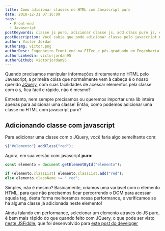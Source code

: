 ```yaml
---
title: Como adicionar classes no HTML com Javascript puro
date: 2018-12-31 07:16:00
tags:
  - Front-end
  - Javascript
postKeywords: classe js puro, adicionar classe js, add class pure js, classe js, adicionar pelo js
postDescription: Você sabia que pode adicionar classe pelo javascript nativamente, de maneira mais eficiente e performática?
author: Victor Jordan
authorImg: victor.png
authorDesc: Engenheiro Front-end na FITec e pós-graduado em Engenharia de Software pela PUC-MG e formado em Banco de Dados pela Fatec, apaixonado por usabilidade, performance e UX!
authorLinkedin: victorjordan95
authorGithub: victorjordan95
---
```


Quando precisamos manipular informações diretamente no HTML pelo Javascript, a primeira coisa que normalmente vem à cabeça é o nosso querido [JQuery](https://jquery.com/), com suas facilidades de acessar elementos pela classe com o `$`, fica fácil e rápido, não é mesmo?

Entretanto, nem sempre precisamos ou queremos importar uma lib inteira apenas para adicionar uma classe! Então, como podemos adicionar uma classe no HTML com javascript puro?

<!-- more -->

## Adicionando classe com javascript

Para adicionar uma classe com o JQuery, você faria algo semelhante com:

```javascript
$("#elemento").addClass("red");
```

Agora, em sua versão com javascript **puro**:

```javascript
const elemento = document.getElementById("elemento");

if (elemento.classList) elemento.classList.add("red");
else elemento.className += " red";
```

Simples, não é mesmo? Basicamente, criamos uma variável com o elemento HTML, para que não precisemos ficar percorrendo o DOM para acessar aquela tag, desta forma melhoramos nossa performance, e verificamos se há alguma classe já adicionada neste elemento!

Ainda falando em performance, selecionar um elemento através do JS puro, é bem mais rápido do que quando feito com JQuery, o que pode ser visto [neste JSFiddle](https://jsfiddle.net/develoger/h6gze2LL/), que foi desenvolvido para [este post do develoger](https://jsfiddle.net/develoger/h6gze2LL/)
